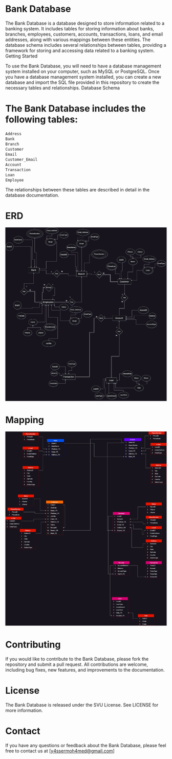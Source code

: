 # Bank Database

The Bank Database is a database designed to store information related to a banking system. It includes tables for storing information about banks, branches, employees, customers, accounts, transactions, loans, and email addresses, along with various mappings between these entities. The database schema includes several relationships between tables, providing a framework for storing and accessing data related to a banking system.
Getting Started

To use the Bank Database, you will need to have a database management system installed on your computer, such as MySQL or PostgreSQL. Once you have a database management system installed, you can create a new database and import the SQL file provided in this repository to create the necessary tables and relationships.
Database Schema

# The Bank Database includes the following tables:

    Address
    Bank
    Branch
    Customer
    Email
    Customer_Email
    Account
    Transaction
    Loan
    Employee

The relationships between these tables are described in detail in the database documentation.

# ERD

![Bank ERD image](ERD/erd.drawio.png)

# Mapping

![Bank Mapping image](Mapping/mapping.jpg)

# Contributing

If you would like to contribute to the Bank Database, please fork the repository and submit a pull request. All contributions are welcome, including bug fixes, new features, and improvements to the documentation.

# License

The Bank Database is released under the SVU License. See LICENSE for more information.

# Contact

If you have any questions or feedback about the Bank Database, please feel free to contact us at [y4ssermoh4med@gmail.com]
